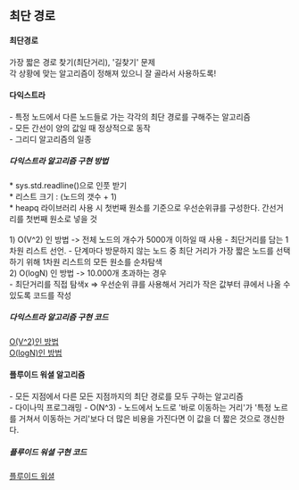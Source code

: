 <h2> 최단 경로</h2>
<h4> 최단경로</h4>
가장 짧은 경로 찾기(최단거리), '길찾기' 문제<br/>
각 상황에 맞는 알고리즘이 정해져 있으니 잘 골라서 사용하도록!
<h4>다익스트라</h4>
- 특정 노드에서 다른 노드들로 가는 각각의 최단 경로를 구해주는 알고리즘<br/>
- 모든 간선이 양의 값일 때 정상적으로 동작<br/>
- 그리디 알고리즘의 일종<br/>
<h5>다익스트라 알고리즘 구현 방법</h5>
* sys.std.readline()으로 인풋 받기<br/>
* 리스트 크기 : (노드의 갯수 + 1)<br/>
* heapq 라이브러리 사용 시 첫번째 원소를 기준으로 우선순위큐를 구성한다. 간선거리를 첫번째 원소로 넣을 것<br/>
<br/>
1) O(V^2) 인 방법 -> 전체 노드의 개수가 5000개 이하일 때 사용
	- 최단거리를 담는 1차원 리스트 선언.
	- 단계마다 방문하지 않는 노드 중 최단 거리가 가장 짧은 노드를 선택하기 위해 1차원 리스트의 모든 원소를 순차탐색<br/>
2) O(logN) 인 방법 ->  10.000개 초과하는 경우<br/>
	- 최단거리를 직접 탐색x  => 우선순위 큐를 사용해서 거리가 작은 값부터 큐에서 나올 수 있도록 코드를 작성
<h5>다익스트라 알고리즘 구현 코드</h5>

[O(V^2)인 방법](https://github.com/Choozii/TIL/blob/master/Algorithm/%EC%9D%B4%EC%BD%94%ED%85%8C/examples/Dijkstra.py)<br/>
[O(logN)인 방법](https://github.com/Choozii/TIL/blob/master/Algorithm/%EC%9D%B4%EC%BD%94%ED%85%8C/examples/Dijkstra2.py)
<h4>플루이드 워셜 알고리즘</h4>
- 모든 지점에서 다른 모든 지점까지의 최단 경로를 모두 구하는 알고리즘<br/>
- 다이나믹 프로그래밍
- O(N^3)
- 노드에서 노드로 '바로 이동하는 거리'가 '특정 노르를 거쳐서 이동하는 거리'보다 더 많은 비용을 가진다면 이 값을 더 짧은 것으로 갱신한다.
<h5>플루이드 워셜 구현 코드</h5>

[플루이드 워셜](https://github.com/Choozii/TIL/blob/master/Algorithm/%EC%9D%B4%EC%BD%94%ED%85%8C/examples/FloydWarshall.py)
